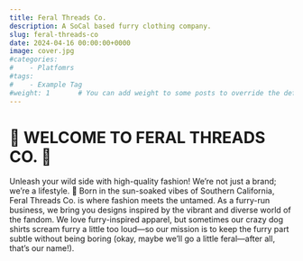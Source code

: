 ```yaml
---
title: Feral Threads Co.
description: A SoCal based furry clothing company.
slug: feral-threads-co
date: 2024-04-16 00:00:00+0000
image: cover.jpg
#categories:
#    - Platfomrs
#tags:
#    - Example Tag
#weight: 1       # You can add weight to some posts to override the default sorting (date descending)
---
```


# 🐾 WELCOME TO FERAL THREADS CO. 🐾
Unleash your wild side with high-quality fashion! We’re not just a brand; we’re a lifestyle. 🌴 Born in the sun-soaked vibes of Southern California, Feral Threads Co. is where fashion meets the untamed. As a furry-run business, we bring you designs inspired by the vibrant and diverse world of the fandom. We love furry-inspired apparel, but sometimes our crazy dog shirts scream furry a little too loud—so our mission is to keep the furry part subtle without being boring (okay, maybe we’ll go a little feral—after all, that’s our name!).
